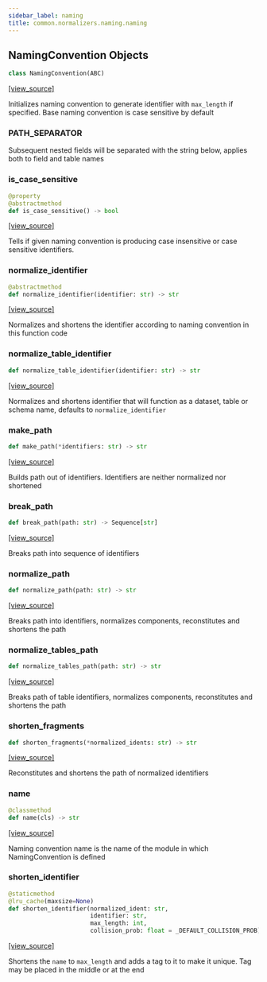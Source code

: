 ```yaml
---
sidebar_label: naming
title: common.normalizers.naming.naming
---
```


## NamingConvention Objects

```python
class NamingConvention(ABC)
```

[[view_source]](https://github.com/dlt-hub/dlt/blob/9857029af018a582dd24da4070562f58bb7e9fc5/dlt/common/normalizers/naming/naming.py#L9)

Initializes naming convention to generate identifier with `max_length` if specified. Base naming convention
is case sensitive by default

### PATH\_SEPARATOR

Subsequent nested fields will be separated with the string below, applies both to field and table names

### is\_case\_sensitive

```python
@property
@abstractmethod
def is_case_sensitive() -> bool
```

[[view_source]](https://github.com/dlt-hub/dlt/blob/9857029af018a582dd24da4070562f58bb7e9fc5/dlt/common/normalizers/naming/naming.py#L24)

Tells if given naming convention is producing case insensitive or case sensitive identifiers.

### normalize\_identifier

```python
@abstractmethod
def normalize_identifier(identifier: str) -> str
```

[[view_source]](https://github.com/dlt-hub/dlt/blob/9857029af018a582dd24da4070562f58bb7e9fc5/dlt/common/normalizers/naming/naming.py#L29)

Normalizes and shortens the identifier according to naming convention in this function code

### normalize\_table\_identifier

```python
def normalize_table_identifier(identifier: str) -> str
```

[[view_source]](https://github.com/dlt-hub/dlt/blob/9857029af018a582dd24da4070562f58bb7e9fc5/dlt/common/normalizers/naming/naming.py#L38)

Normalizes and shortens identifier that will function as a dataset, table or schema name, defaults to `normalize_identifier`

### make\_path

```python
def make_path(*identifiers: str) -> str
```

[[view_source]](https://github.com/dlt-hub/dlt/blob/9857029af018a582dd24da4070562f58bb7e9fc5/dlt/common/normalizers/naming/naming.py#L42)

Builds path out of identifiers. Identifiers are neither normalized nor shortened

### break\_path

```python
def break_path(path: str) -> Sequence[str]
```

[[view_source]](https://github.com/dlt-hub/dlt/blob/9857029af018a582dd24da4070562f58bb7e9fc5/dlt/common/normalizers/naming/naming.py#L46)

Breaks path into sequence of identifiers

### normalize\_path

```python
def normalize_path(path: str) -> str
```

[[view_source]](https://github.com/dlt-hub/dlt/blob/9857029af018a582dd24da4070562f58bb7e9fc5/dlt/common/normalizers/naming/naming.py#L50)

Breaks path into identifiers, normalizes components, reconstitutes and shortens the path

### normalize\_tables\_path

```python
def normalize_tables_path(path: str) -> str
```

[[view_source]](https://github.com/dlt-hub/dlt/blob/9857029af018a582dd24da4070562f58bb7e9fc5/dlt/common/normalizers/naming/naming.py#L56)

Breaks path of table identifiers, normalizes components, reconstitutes and shortens the path

### shorten\_fragments

```python
def shorten_fragments(*normalized_idents: str) -> str
```

[[view_source]](https://github.com/dlt-hub/dlt/blob/9857029af018a582dd24da4070562f58bb7e9fc5/dlt/common/normalizers/naming/naming.py#L64)

Reconstitutes and shortens the path of normalized identifiers

### name

```python
@classmethod
def name(cls) -> str
```

[[view_source]](https://github.com/dlt-hub/dlt/blob/9857029af018a582dd24da4070562f58bb7e9fc5/dlt/common/normalizers/naming/naming.py#L72)

Naming convention name is the name of the module in which NamingConvention is defined

### shorten\_identifier

```python
@staticmethod
@lru_cache(maxsize=None)
def shorten_identifier(normalized_ident: str,
                       identifier: str,
                       max_length: int,
                       collision_prob: float = _DEFAULT_COLLISION_PROB) -> str
```

[[view_source]](https://github.com/dlt-hub/dlt/blob/9857029af018a582dd24da4070562f58bb7e9fc5/dlt/common/normalizers/naming/naming.py#L88)

Shortens the `name` to `max_length` and adds a tag to it to make it unique. Tag may be placed in the middle or at the end

